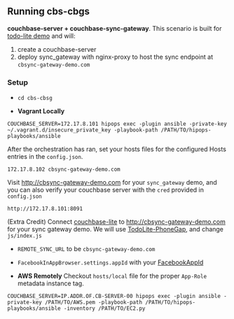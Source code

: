 ## Running cbs-cbgs
**couchbase-server + couchbase-sync-gateway**.
This scenario is built for [todo-lite demo](https://github.com/couchbaselabs/TodoLite-PhoneGap) and will:

1. create a couchbase-server
2. deploy sync_gateway with nginx-proxy to host the sync endpoint at `cbsync-gateway-demo.com`

### Setup

- ```cd cbs-cbsg```

- **Vagrant Locally**
```
COUCHBASE_SERVER=172.17.8.101 hipops exec -plugin ansible -private-key ~/.vagrant.d/insecure_private_key -playbook-path /PATH/TO/hipops-playbooks/ansible
```
After the orchestration has ran, set your hosts files for the configured Hosts entries in the `config.json`.
```
172.17.8.102 cbsync-gateway-demo.com
```
Visit http://cbsync-gateway-demo.com for your `sync_gateway` demo, and you can also verify your couchbase server with the `cred` provided in `config.json`
```
http://172.17.8.101:8091
```
(Extra Credit) Connect [couchbase-lite](http://developer.couchbase.com/mobile/develop/guides/couchbase-lite/index.html) to http://cbsync-gateway-demo.com for your sync gateway demo. We will use [TodoLite-PhoneGap](https://github.com/couchbaselabs/TodoLite-PhoneGap), and change `js/index.js`

  - `REMOTE_SYNC_URL` to be `cbsync-gateway-demo.com`

  - `FacebookInAppBrowser.settings.appId` with your [FacebookAppId](https://developers.facebook.com)

- **AWS Remotely** Checkout `hosts/local` file for the proper `App-Role` metadata instance tag.
```
COUCHBASE_SERVER=IP.ADDR.OF.CB-SERVER-00 hipops exec -plugin ansible -private-key /PATH/TO/AWS.pem -playbook-path /PATH/TO/hipops-playbooks/ansible -inventory /PATH/TO/EC2.py
```
